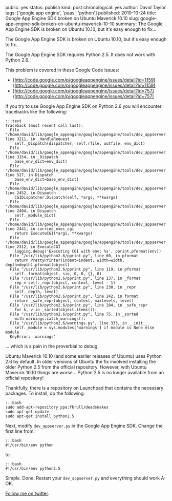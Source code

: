 public: yes
status: publish
kind: post
chronological: yes
author: David Taylor
tags: ['google app engine', 'paas', 'python']
published: 2010-10-24
title: Google App Engine SDK broken on Ubuntu Maverick 10.10
slug: google-app-engine-sdk-broken-on-ubuntu-maverick-10-10
summary: The Google App Engine SDK is broken on Ubuntu 10.10, but it's easy enough to fix...

The Google App Engine SDK is broken on Ubuntu 10.10, but it's easy enough to fix...

The Google App Engine SDK requires Python 2.5. It does not work with Python 2.6.

This problem is covered in these Google Code issues:

  * [http://code.google.com/p/googleappengine/issues/detail?id=1159](http://code.google.com/p/googleappengine/issues/detail?id=1159)
  * [http://code.google.com/p/googleappengine/issues/detail?id=757](http://code.google.com/p/googleappengine/issues/detail?id=757)
  
If you try to use Google App Engine SDK on Python 2.6 you will encounter tracebacks like the following:

    :::text
    Traceback (most recent call last):
      File "/home/david/lib/google_appengine/google/appengine/tools/dev_appserver.py", line 3211, in _HandleRequest
        self._Dispatch(dispatcher, self.rfile, outfile, env_dict)
      File "/home/david/lib/google_appengine/google/appengine/tools/dev_appserver.py", line 3154, in _Dispatch
        base_env_dict=env_dict)
      File "/home/david/lib/google_appengine/google/appengine/tools/dev_appserver.py", line 527, in Dispatch
        base_env_dict=base_env_dict)
      File "/home/david/lib/google_appengine/google/appengine/tools/dev_appserver.py", line 2452, in Dispatch
        CGIDispatcher.Dispatch(self, *args, **kwargs)
      File "/home/david/lib/google_appengine/google/appengine/tools/dev_appserver.py", line 2404, in Dispatch
        self._module_dict)
      File "/home/david/lib/google_appengine/google/appengine/tools/dev_appserver.py", line 2441, in curried_exec_cgi
        return ExecuteCGI(*args, **kwargs)
      File "/home/david/lib/google_appengine/google/appengine/tools/dev_appserver.py", line 2312, in ExecuteCGI
        logging.debug('Executing CGI with env: %s', pprint.pformat(env))
      File "/usr/lib/python2.6/pprint.py", line 60, in pformat
        return PrettyPrinter(indent=indent, width=width, depth=depth).pformat(object)
      File "/usr/lib/python2.6/pprint.py", line 119, in pformat
        self._format(object, sio, 0, 0, {}, 0)
      File "/usr/lib/python2.6/pprint.py", line 137, in _format
        rep = self._repr(object, context, level - 1)
      File "/usr/lib/python2.6/pprint.py", line 230, in _repr
        self._depth, level)
      File "/usr/lib/python2.6/pprint.py", line 242, in format
        return _safe_repr(object, context, maxlevels, level)
      File "/usr/lib/python2.6/pprint.py", line 284, in _safe_repr
        for k, v in _sorted(object.items()):
      File "/usr/lib/python2.6/pprint.py", line 75, in _sorted
        with warnings.catch_warnings():
      File "/usr/lib/python2.6/warnings.py", line 333, in __init__
        self._module = sys.modules['warnings'] if module is None else module
      KeyError: 'warnings'

... which is a pain in the proverbial to debug.

Ubuntu Maverick 10.10 (and some earlier releases of Ubuntu) uses Python 2.6 by default. In older versions of Ubuntu the fix involved installing the older Python 2.5 from the official repository. However, with Ubuntu Maverick 10.10 things are worse... Python 2.5 is no longer available from an official repository!

Thankfully, there is a repository on Launchpad that contains the necessary packages. To install, do the following:


    :::bash
    sudo add-apt-repository ppa:fkrull/deadsnakes
    sudo apt-get update
    sudo apt-get install python2.5


Next, modify `dev_appserver.py` in the Google App Engine SDK. Change the first line from:


    :::bash
    #!/usr/bin/env python

  
to:


    :::bash
    #!/usr/bin/env python2.5


Simple. Done. Restart your `dev_appserver.py` and everything should work A-OK.

[Follow me on twitter](http://twitter.com/davidltaylor).
